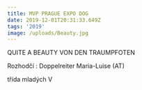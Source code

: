 ```yaml
---
title: MVP PRAGUE EXPO DOG
date: 2019-12-01T20:31:33.649Z
tags: '2019'
image: /uploads/Beauty.jpg
---
```

QUITE A BEAUTY VON DEN TRAUMPFOTEN

Rozhodčí : Doppelreiter Maria-Luise (AT)

třída mladých V
